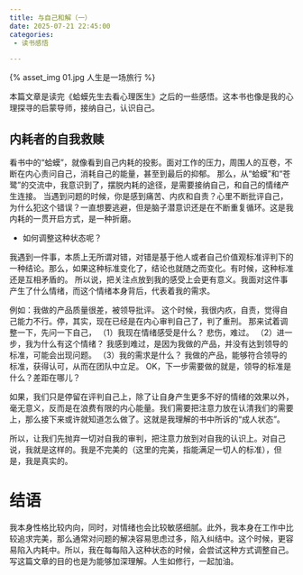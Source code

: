 ```yaml
---
title: 与自己和解（一）
date: 2025-07-21 22:45:00
categories:
 - 读书感悟

---
```

{% asset_img 01.jpg 人生是一场旅行 %}

本篇文章是读完《蛤蟆先生去看心理医生》之后的一些感悟。这本书也像是我的心理探寻的启蒙导师，接纳自己，认识自己。

## 内耗者的自我救赎
看书中的“蛤蟆”，就像看到自己内耗的投影。面对工作的压力，周围人的互卷，不断在内心责问自己，消耗自己的能量，甚至到最后的抑郁。
那么，从“蛤蟆”和“苍鹭”的交流中，我意识到了，摆脱内耗的途径，是需要接纳自己，和自己的情绪产生连接。
当遇到问题的时候，你是感到痛苦、内疚和自责？心里不断批评自己，为什么犯这个错误？一直想要逃避，但是脑子潜意识还是在不断重复循环。这是我内耗的一贯开启方式，是一种折磨。
- 如何调整这种状态呢？

我遇到一件事，本质上无所谓对错，对错是基于他人或者自己价值观标准评判下的一种结论。那么，如果这种标准变化了，结论也就随之而变化。有时候，这种标准还是互相矛盾的。
所以说，把关注点放到我的感受上会更有意义。我面对这件事产生了什么情绪，而这个情绪本身背后，代表着我的需求。

例如：我做的产品质量很差，被领导批评。
这个时候，我很内疚，自责，觉得自己能力不行。停，其实，现在已经是在内心审判自己了，判了重刑。
那来试着调整一下，先问一下自己，
（1）我现在情绪感受是什么？
悲伤，难过。
（2）进一步，我为什么有这个情绪？
我感到难过，是因为我做的产品，并没有达到领导的标准，可能会出现问题。
（3）我的需求是什么？
我做的产品，能够符合领导的标准，获得认可，从而在团队中立足。
OK，下一步需要做的就是，领导的标准是什么？差距在哪儿？

如果，我们只是停留在评判自己上，除了让自身产生更多不好的情绪的效果以外，毫无意义，反而是在浪费有限的内心能量。我们需要把注意力放在认清我们的需要上，那么接下来或许就知道怎么做了。这就是我理解的书中所诉的“成人状态”。

所以，让我们先抛弃一切对自我的审判，把注意力放到对自我的认识上。对自己说，我就是这样的。我是不完美的（这里的完美，指能满足一切人的标准），但是，我是真实的。


# 结语
我本身性格比较内向，同时，对情绪也会比较敏感细腻。此外，我本身在工作中比较追求完美，那么通常对问题的解决容易思虑过多，陷入纠结中。这个时候，更容易陷入内耗中。所以，我在每每陷入这种状态的时候，会尝试这种方式调整自己。写这篇文章的目的也是为能够加深理解。人生如修行，一起加油。
